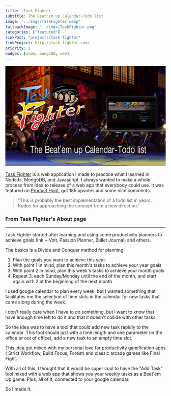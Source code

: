 ```yaml
---
title:  Task Fighter
subtitle: The Beat'em up Calendar-Todo list
image: "../imgs/TaskFighter.webp"
fallbackImage: "../imgs/TaskFighter.png"
categories: ["featured"]
linkPost: "projects/task-fighter"
linkProject: http://task-fighter.com/
priority: 1
badges: [node, mongoDB, web]
---
```


![Task Fighter](../imgs/TaskFighterHeader.png)

[Task Fighter](https://task-fighter.com) is a web application I made to practice what I learned in NodeJs, MongoDB, and Javascript. I always wanted to make a whole process from idea to release of a web app that everybody could use. It was featured on [Product Hunt](https://www.producthunt.com/posts/task-fighter), got 185 upvotes and some nice comments.

>"This is probably the best implementation of a todo list in years. Kudos for approaching the concept from a new direction."

### From Task Fighter's About page

<hr />

Task Fighter started after learning and using some productivity planners to achieve goals.(Ink + Volt, Passion Planner, Bullet Journal) and others.

The basics is a Divide and Conquer method for planning:

1. Plan the goals you want to achieve this year.
2. With point 1 in mind, plan this month's tasks to achieve your year goals
3. With point 2 in mind, plan this week's tasks to achieve your month goals
4. Repeat 3, each Sunday/Monday until the end of the month, and start again with 2 at the beginning of the next month


I used google calendar to plan every week, but I wanted something that facilitates me the selection of time slots in the calendar for new tasks that came along during the week.

I don't really care when I have to do something, but I want to know that I have enough time left to do it and that it doesn't collide with other tasks.

So the idea was to have a tool that could add new task rapidly to the calendar. This tool should just with a time length and one parameter (in the office or out of office), add a new task to an empty time slot.

This idea got mixed with my personal love for productivity gamification apps ( Strict Workflow, Build Focus, Forest) and classic arcade games like Final Fight.

With all of this, I thought that it would be super cool to have the "Add Task" tool mixed with a web app that shows you your weekly tasks as a Beat'em Up game. Plus, all of it, connected to your google calendar.

So I made it.


